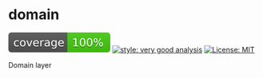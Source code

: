 # domain

![coverage][coverage_badge]
[![style: very good analysis][very_good_analysis_badge]][very_good_analysis_link]
[![License: MIT][license_badge]][license_link]

Domain layer

[coverage_badge]: coverage_badge.svg
[license_badge]: https://img.shields.io/badge/license-MIT-blue.svg
[license_link]: https://opensource.org/licenses/MIT
[very_good_analysis_badge]: https://img.shields.io/badge/style-very_good_analysis-B22C89.svg
[very_good_analysis_link]: https://pub.dev/packages/very_good_analysis

